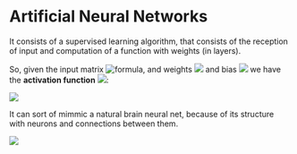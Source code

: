 # Artificial Neural Networks

It consists of a supervised learning algorithm, that consists of the reception of input and computation of a function with weights (in layers).

So, given the input matrix ![formula](https://render.githubusercontent.com/render/math?math=X), and weights <img src="https://render.githubusercontent.com/render/math?math=\mathbf{W} = \{w_j\}_{j=1}^N"> and bias 
<img src="https://render.githubusercontent.com/render/math?math=w_0"> we have the **activation function** <img src="https://render.githubusercontent.com/render/math?math=g: \mathbb{R}^{N+1} \rightarrow \mathbb{R}^M">:

<img src="https://render.githubusercontent.com/render/math?math=\hat{y} = g(w_{0} + \mathbf{X}^T W )">

It can sort of mimmic a natural brain neural net, because of its structure with neurons and connections between them.

<img src="https://render.githubusercontent.com/render/math?math=e^{i \pi} = -1">